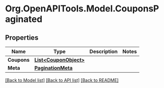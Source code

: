 # Org.OpenAPITools.Model.CouponsPaginated

## Properties

Name | Type | Description | Notes
------------ | ------------- | ------------- | -------------
**Coupons** | [**List&lt;CouponObject&gt;**](CouponObject.md) |  | 
**Meta** | [**PaginationMeta**](PaginationMeta.md) |  | 

[[Back to Model list]](../README.md#documentation-for-models) [[Back to API list]](../README.md#documentation-for-api-endpoints) [[Back to README]](../README.md)

